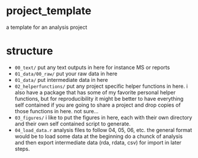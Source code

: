 # project_template
a template for an analysis project

# structure
- `00_text/` put any text outputs in here for instance MS or reports
- `01_data/00_raw/` put your raw data in here
- `01_data/` put intermediate data in here
- `02_helperfunctions/` put any project specific helper functions in here. i also have a package that has some of my favorite personal helper functions, but for reproducibility it might be better to have everything self contained if you are going to share a project and drop copies of those functions in here. not sure...
- `03_figures/` i like to put the figures in here, each with their own directory and their own self contained script to generate.
- `04_load_data.r` analysis files to follow 04, 05, 06, etc. the general format would be to load some data at the beginning do a chunck of analysis and then export intermediate data (rda, rdata, csv) for import in later steps.
